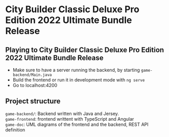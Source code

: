 # City Builder Classic Deluxe Pro Edition 2022 Ultimate Bundle Release

## Playing to City Builder Classic Deluxe Pro Edition 2022 Ultimate Bundle Release

- Make sure to have a server running the backend, by starting `game-backend/Main.java`
- Build the frontend or run it in development mode with `ng serve`
- Go to localhost:4200

## Project structure

`game-backend/`: Backend written with Java and Jersey.  
`game-frontend`: frontend writtent with TypeScript and Angular  
`game-doc`: UML diagrams of the frontend and the backend, REST API definition